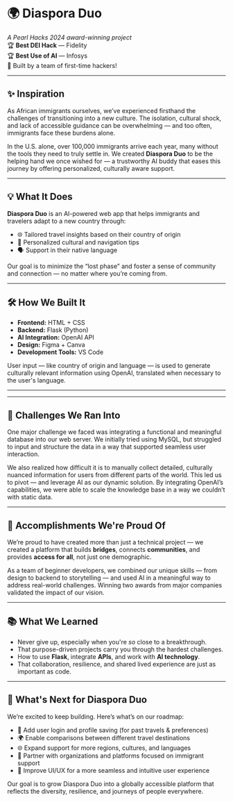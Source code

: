 # 🌍 Diaspora Duo

*A Pearl Hacks 2024 award-winning project*  
🏆 **Best DEI Hack** — Fidelity  
🏆 **Best Use of AI** — Infosys  
🧠 Built by a team of first-time hackers!

---

## ✨ Inspiration

As African immigrants ourselves, we’ve experienced firsthand the challenges of transitioning into a new culture. The isolation, cultural shock, and lack of accessible guidance can be overwhelming — and too often, immigrants face these burdens alone.

In the U.S. alone, over 100,000 immigrants arrive each year, many without the tools they need to truly settle in. We created **Diaspora Duo** to be the helping hand we once wished for — a trustworthy AI buddy that eases this journey by offering personalized, culturally aware support.

---

## 💡 What It Does

**Diaspora Duo** is an AI-powered web app that helps immigrants and travelers adapt to a new country through:

- 🌐 Tailored travel insights based on their country of origin  
- 📍 Personalized cultural and navigation tips  
- 🗣️ Support in their native language

Our goal is to minimize the “lost phase” and foster a sense of community and connection — no matter where you’re coming from.

---

## 🛠️ How We Built It

- **Frontend:** HTML + CSS  
- **Backend:** Flask (Python)  
- **AI Integration:** OpenAI API  
- **Design:** Figma + Canva  
- **Development Tools:** VS Code

User input — like country of origin and language — is used to generate culturally relevant information using OpenAI, translated when necessary to the user's language.

---

---

## 🚧 Challenges We Ran Into

One major challenge we faced was integrating a functional and meaningful database into our web server. We initially tried using MySQL, but struggled to input and structure the data in a way that supported seamless user interaction.

We also realized how difficult it is to manually collect detailed, culturally nuanced information for users from different parts of the world. This led us to pivot — and leverage AI as our dynamic solution. By integrating OpenAI’s capabilities, we were able to scale the knowledge base in a way we couldn’t with static data.

---

## 🎉 Accomplishments We're Proud Of

We’re proud to have created more than just a technical project — we created a platform that builds **bridges**, connects **communities**, and provides **access for all**, not just one demographic.

As a team of beginner developers, we combined our unique skills — from design to backend to storytelling — and used AI in a meaningful way to address real-world challenges. Winning two awards from major companies validated the impact of our vision.

---

## 📚 What We Learned

- Never give up, especially when you're *so* close to a breakthrough.  
- That purpose-driven projects carry you through the hardest challenges.  
- How to use **Flask**, integrate **APIs**, and work with **AI technology**.  
- That collaboration, resilience, and shared lived experience are just as important as code.

---

## 🔮 What's Next for Diaspora Duo

We’re excited to keep building. Here’s what’s on our roadmap:

- 🔐 Add user login and profile saving (for past travels & preferences)  
- 🌍 Enable comparisons between different travel destinations  
- 🌐 Expand support for more regions, cultures, and languages  
- 🤝 Partner with organizations and platforms focused on immigrant support  
- 🧭 Improve UI/UX for a more seamless and intuitive user experience

Our goal is to grow Diaspora Duo into a globally accessible platform that reflects the diversity, resilience, and journeys of people everywhere.

